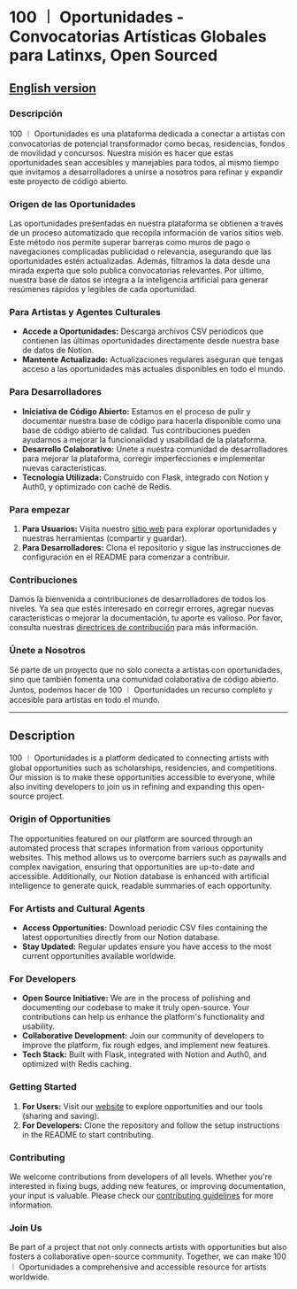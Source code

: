 # 100 ︱ Oportunidades - Convocatorias Artísticas Globales para Latinxs, Open Sourced

## [English version](#description)

### Descripción

100 ︱ Oportunidades es una plataforma dedicada a conectar a artistas con convocatorias de potencial transformador como becas, residencias, fondos de movilidad y concursos. Nuestra misión es hacer que estas oportunidades sean accesibles y manejables para todos, al mismo tiempo que invitamos a desarrolladores a unirse a nosotros para refinar y expandir este proyecto de código abierto.

### Origen de las Oportunidades

Las oportunidades presentadas en nuestra plataforma se obtienen a través de un proceso automatizado que recopila información de varios sitios web. Este método nos permite superar barreras como muros de pago o navegaciones complicadas publicidad o relevancia, asegurando que las oportunidades estén actualizadas. Además, filtramos la data desde una mirada experta que solo publica convocatorias relevantes. Por último, nuestra base de datos se integra a la inteligencia artificial para generar resúmenes rápidos y legibles de cada oportunidad.

### Para Artistas y Agentes Culturales

- **Accede a Oportunidades:** Descarga archivos CSV periódicos que contienen las últimas oportunidades directamente desde nuestra base de datos de Notion.
- **Mantente Actualizado:** Actualizaciones regulares aseguran que tengas acceso a las oportunidades más actuales disponibles en todo el mundo.

### Para Desarrolladores

- **Iniciativa de Código Abierto:** Estamos en el proceso de pulir y documentar nuestra base de código para hacerla disponible como una base de código abierto de calidad. Tus contribuciones pueden ayudarnos a mejorar la funcionalidad y usabilidad de la plataforma.
- **Desarrollo Colaborativo:** Únete a nuestra comunidad de desarrolladores para mejorar la plataforma, corregir imperfecciones e implementar nuevas características.
- **Tecnología Utilizada:** Construido con Flask, integrado con Notion y Auth0, y optimizado con caché de Redis.

### Para empezar

1. **Para Usuarios:** Visita nuestro [sitio web](http://oportunidades-vercel.vercel.app) para explorar oportunidades y nuestras herramientas (compartir y guardar).
2. **Para Desarrolladores:** Clona el repositorio y sigue las instrucciones de configuración en el README para comenzar a contribuir.

### Contribuciones

Damos la bienvenida a contribuciones de desarrolladores de todos los niveles. Ya sea que estés interesado en corregir errores, agregar nuevas características o mejorar la documentación, tu aporte es valioso. Por favor, consulta nuestras [directrices de contribución](CONTRIBUTING.md) para más información.

### Únete a Nosotros

Sé parte de un proyecto que no solo conecta a artistas con oportunidades, sino que también fomenta una comunidad colaborativa de código abierto. Juntos, podemos hacer de 100 ︱ Oportunidades un recurso completo y accesible para artistas en todo el mundo.

---

## Description

100 ︱ Oportunidades is a platform dedicated to connecting artists with global opportunities such as scholarships, residencies, and competitions. Our mission is to make these opportunities accessible to everyone, while also inviting developers to join us in refining and expanding this open-source project.

### Origin of Opportunities

The opportunities featured on our platform are sourced through an automated process that scrapes information from various opportunity websites. This method allows us to overcome barriers such as paywalls and complex navigation, ensuring that opportunities are up-to-date and accessible. Additionally, our Notion database is enhanced with artificial intelligence to generate quick, readable summaries of each opportunity.

### For Artists and Cultural Agents

- **Access Opportunities:** Download periodic CSV files containing the latest opportunities directly from our Notion database.
- **Stay Updated:** Regular updates ensure you have access to the most current opportunities available worldwide.

### For Developers

- **Open Source Initiative:** We are in the process of polishing and documenting our codebase to make it truly open-source. Your contributions can help us enhance the platform's functionality and usability.
- **Collaborative Development:** Join our community of developers to improve the platform, fix rough edges, and implement new features.
- **Tech Stack:** Built with Flask, integrated with Notion and Auth0, and optimized with Redis caching.

### Getting Started

1. **For Users:** Visit our [website](http://oportunidades-vercel.vercel.app) to explore opportunities and our tools (sharing and saving).
2. **For Developers:** Clone the repository and follow the setup instructions in the README to start contributing.

### Contributing

We welcome contributions from developers of all levels. Whether you're interested in fixing bugs, adding new features, or improving documentation, your input is valuable. Please check our [contributing guidelines](CONTRIBUTING.md) for more information.

### Join Us

Be part of a project that not only connects artists with opportunities but also fosters a collaborative open-source community. Together, we can make 100 ︱ Oportunidades a comprehensive and accessible resource for artists worldwide.
